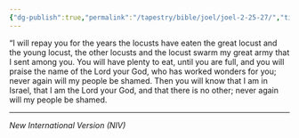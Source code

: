 ```yaml
---
{"dg-publish":true,"permalink":"/tapestry/bible/joel/joel-2-25-27/","title":"Joel 2:25–27","hide":true,"tags":["bible-verse","bible-verse"],"dgHomeLink":true,"dgShowLocalGraph":true,"dgEnableSearch":true}
---
```


“I will repay you for the years the locusts have eaten the great locust and the young locust, the other locusts and the locust swarm my great army that I sent among you.
 You will have plenty to eat, until you are full, and you will praise the name of the Lord your God, who has worked wonders for you; never again will my people be shamed.
 Then you will know that I am in Israel, that I am the Lord your God, and that there is no other; never again will my people be shamed.


---
*New International Version (NIV)*